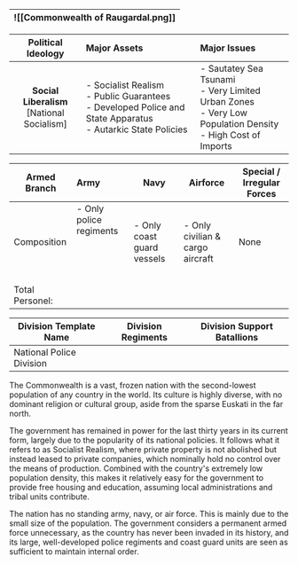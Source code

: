 
| ![[Commonwealth of Raugardal.png]] |
| ---------------------------------- |

|            **Political Ideology**             | **Major Assets**                                                                                                  | Major Issues                                                                                                    |
| :-------------------------------------------: | :---------------------------------------------------------------------------------------------------------------- | :-------------------------------------------------------------------------------------------------------------- |
| **Social Liberalism**<br>[National Socialism] | - Socialist Realism<br>- Public Guarantees<br>- Developed Police and State Apparatus<br>- Autarkic State Policies | - Sautatey Sea Tsunami<br>- Very Limited Urban Zones<br>- Very Low Population Density<br>- High Cost of Imports |

| Armed Branch    | Army                                        | Navy                       | Airforce                             | Special / Irregular Forces |
| --------------- | :------------------------------------------ | -------------------------- | ------------------------------------ | -------------------------- |
| Composition     | - Only police regiments<br><br><br><br><br> | - Only coast guard vessels | - Only civilian & cargo aircraft<br> | None                       |
| Total Personel: |                                             |                            |                                      |                            |

| Division Template Name   | Division Regiments | Division Support Batallions |
| ------------------------ | ------------------ | --------------------------- |
| National Police Division |                    |                             |
The Commonwealth is a vast, frozen nation with the second-lowest population of any country in the world. Its culture is highly diverse, with no dominant religion or cultural group, aside from the sparse Euskati in the far north.

The government has remained in power for the last thirty years in its current form, largely due to the popularity of its national policies. It follows what it refers to as Socialist Realism, where private property is not abolished but instead leased to private companies, which nominally hold no control over the means of production. Combined with the country's extremely low population density, this makes it relatively easy for the government to provide free housing and education, assuming local administrations and tribal units contribute.

The nation has no standing army, navy, or air force. This is mainly due to the small size of the population. The government considers a permanent armed force unnecessary, as the country has never been invaded in its history, and its large, well-developed police regiments and coast guard units are seen as sufficient to maintain internal order.